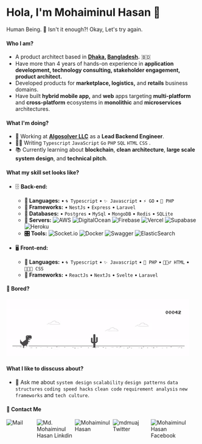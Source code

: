 
# Hola, I'm Mohaiminul Hasan 👋
Human Being. 🙂 
Isn't it enough?! Okay, Let's try again. 


#### Who I am?
- A product architect based in **[Dhaka](https://en.wikipedia.org/wiki/Dhaka), [Bangladesh](https://en.wikipedia.org/wiki/Bangladesh).** 🇧🇩
- Have more than 4 years of hands-on experience in **application development, technology consulting, stakeholder engagement, product architect.**
- Developed products for **marketplace, logistics,** and **retails** business domains.
- Have built **hybrid mobile app,** and **web** apps targeting **multi-platform** and **cross-platform** ecosystems in **monolithic** and **microservices** architectures.


#### What I'm doing?
- 🏢 Working at **[Algosolver LLC](https://algosolver.com/)** as a **Lead Backend Engineer**.
- 👨‍💻 Writing `Typescript` `JavaScript` `Go` `PHP` `SQL` `HTML` `CSS` .
- 📚 Currently learning about **blockchain**, **clean architecture**, **large scale system design**, and **technical pitch**.



#### What my skill set looks like?
- 🗄️ **Back-end:**
    - **📜 Languages:** • `🌀 Typescript` • `✨ Javascript` • `⚡ GO` • `🧩 PHP`
    - **🔭 Frameworks:** • `NestJs` • `Express` • `Laravel`
    - **💾 Databases:** • `Postgres` • `MySql` • `MongoDB` • `Redis` • `SQLite`  
    - **🔌 Servers:** ![AWS](https://img.shields.io/badge/AWS-%23FF9900.svg?style=for-the-badge&logo=amazon-aws&logoColor=white) ![DigitalOcean](https://img.shields.io/badge/DigitalOcean-%230167ff.svg?style=for-the-badge&logo=digitalOcean&logoColor=white) ![Firebase](https://img.shields.io/badge/firebase-%23039BE5.svg?style=for-the-badge&logo=firebase) ![Vercel](https://img.shields.io/badge/vercel-%23000000.svg?style=for-the-badge&logo=vercel&logoColor=white)  ![Supabase](https://img.shields.io/badge/Supabase-3ECF8E?style=for-the-badge&logo=supabase&logoColor=white) ![Heroku](https://img.shields.io/badge/heroku-%23430098.svg?style=for-the-badge&logo=heroku&logoColor=white)
    - **🎛 Tools:** ![Socket.io](https://img.shields.io/badge/Socket.io-black?style=for-the-badge&logo=socket.io&badgeColor=010101) ![Docker](https://img.shields.io/badge/docker-%230db7ed.svg?style=for-the-badge&logo=docker&logoColor=white) ![Swagger](https://img.shields.io/badge/-Swagger-%23Clojure?style=for-the-badge&logo=swagger&logoColor=white)  ![ElasticSearch](https://img.shields.io/badge/-ElasticSearch-005571?style=for-the-badge&logo=elasticsearch)

- 🖥 **Front-end:** 
    - **📜 Languages:** • `🌀 Typescript` • `✨ Javascript` • `🧩 PHP` • `🧚🏻‍♂️ HTML` • `👨🏻‍🎨 CSS`
    - **🔭 Frameworks:** • `ReactJs` • `NextJs` • `Svelte`  • `Laravel` 
    
<!--     - **🔌 Communication protocols:** • -->
#### :yawning_face: Bored?
![Bored](https://raw.githubusercontent.com/mdmuaj13/mdmuaj13/master/files/dino.gif "Bored !")

#### What I like to disscuss about? 
- 💬 Ask me about `system design` `scalability` `design patterns` `data structures` `coding speed hacks` `clean code` `requirement analysis` `new frameworks` and `tech culture`.

<!-- ![Programming Info](https://raw.githubusercontent.com/mdmuaj13/mdmuaj13/master/files/info.png "Programming Info") -->

#### 🙋 Contact Me


<a href="mailto:iammuaj@gmail.com">
    <img align="left" alt="Mail " width="80px" src="https://img.shields.io/badge/Gmail-D14836?style=for-the-badge&logo=gmail&logoColor=white" />
</a>

<a href="https://www.linkedin.com/in/md-mohaiminul-hasan/">
    <img align="left" alt="Md. Mohaiminul Hasan Linkdin" width="100px" src="https://img.shields.io/badge/linkedin-%230077B5.svg?style=for-the-badge&logo=linkedin&logoColor=white" />
</a>  

<a href="https://mohaiminul.info/">
    <img align="left" alt="Mohaiminul Hasan" width="100px" src="https://img.shields.io/badge/Firefox-FF7139?style=for-the-badge&logo=Firefox-Browser&logoColor=white" />
</a>

<a href="https://twitter.com/mdmuaj">
    <img align="left" alt="mdmuaj Twitter" width="100px" src="https://img.shields.io/badge/Twitter-%231DA1F2.svg?style=for-the-badge&logo=Twitter&logoColor=white" />
</a> 

<a href="https://www.facebook.com/mhmuaj">
    <img align="left" alt="Mohaiminul Hasan Facebook" width="100px" src="https://img.shields.io/badge/Facebook-%231877F2.svg?style=for-the-badge&logo=Facebook&logoColor=white)" />
</a> 

</br> 


